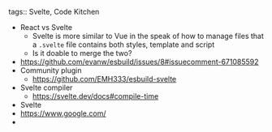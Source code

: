tags:: Svelte, Code Kitchen

- React vs Svelte
	- Svelte is more similar to Vue in the speak of how to manage files that a `.svelte` file contains both styles, template and script
	- Is it doable to merge the two?
- https://github.com/evanw/esbuild/issues/8#issuecomment-671085592
- Community plugin
	- https://github.com/EMH333/esbuild-svelte
- Svelte compiler
	- https://svelte.dev/docs#compile-time
- Svelte
- https://www.google.com/
-